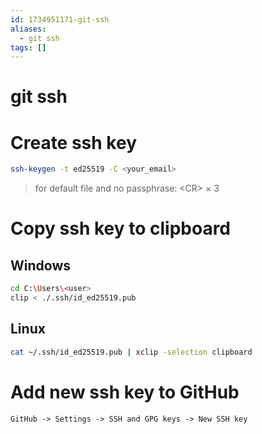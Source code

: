 ```yaml
---
id: 1734951171-git-ssh
aliases:
  - git ssh
tags: []
---
```


# git ssh

# Create ssh key
```bash
ssh-keygen -t ed25519 -C <your_email>
```
> for default file and no passphrase: \<CR\> $\times$ 3
# Copy ssh key to clipboard
## Windows
```bash
cd C:\Users\<user>
clip < ./.ssh/id_ed25519.pub
```
## Linux
```bash
cat ~/.ssh/id_ed25519.pub | xclip -selection clipboard
```
# Add new ssh key to GitHub
`GitHub -> Settings -> SSH and GPG keys -> New SSH key`
